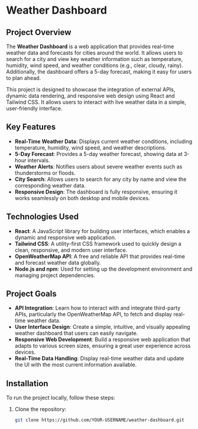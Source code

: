 # Weather Dashboard

## Project Overview

The **Weather Dashboard** is a web application that provides real-time weather data and forecasts for cities around the world. It allows users to search for a city and view key weather information such as temperature, humidity, wind speed, and weather conditions (e.g., clear, cloudy, rainy). Additionally, the dashboard offers a 5-day forecast, making it easy for users to plan ahead.

This project is designed to showcase the integration of external APIs, dynamic data rendering, and responsive web design using React and Tailwind CSS. It allows users to interact with live weather data in a simple, user-friendly interface.

## Key Features

- **Real-Time Weather Data**: Displays current weather conditions, including temperature, humidity, wind speed, and weather descriptions.
- **5-Day Forecast**: Provides a 5-day weather forecast, showing data at 3-hour intervals.
- **Weather Alerts**: Notifies users about severe weather events such as thunderstorms or floods.
- **City Search**: Allows users to search for any city by name and view the corresponding weather data.
- **Responsive Design**: The dashboard is fully responsive, ensuring it works seamlessly on both desktop and mobile devices.

## Technologies Used

- **React**: A JavaScript library for building user interfaces, which enables a dynamic and responsive web application.
- **Tailwind CSS**: A utility-first CSS framework used to quickly design a clean, responsive, and modern user interface.
- **OpenWeatherMap API**: A free and reliable API that provides real-time and forecast weather data globally.
- **Node.js and npm**: Used for setting up the development environment and managing project dependencies.

## Project Goals

- **API Integration**: Learn how to interact with and integrate third-party APIs, particularly the OpenWeatherMap API, to fetch and display real-time weather data.
- **User Interface Design**: Create a simple, intuitive, and visually appealing weather dashboard that users can easily navigate.
- **Responsive Web Development**: Build a responsive web application that adapts to various screen sizes, ensuring a great user experience across devices.
- **Real-Time Data Handling**: Display real-time weather data and update the UI with the most current information available.

## Installation

To run the project locally, follow these steps:

1. Clone the repository:
   ```bash
   git clone https://github.com/YOUR-USERNAME/weather-dashboard.git
